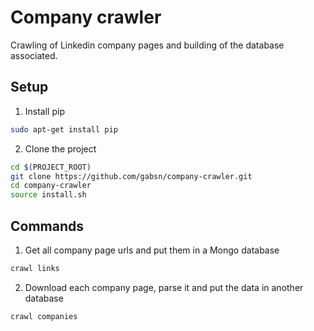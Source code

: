 # Company crawler

Crawling of Linkedin company pages and building of the database associated.

## Setup

1. Install pip

  ```bash
  sudo apt-get install pip
  ```

2. Clone the project

  ```bash
  cd $(PROJECT_ROOT)
  git clone https://github.com/gabsn/company-crawler.git
  cd company-crawler
  source install.sh
  ```

## Commands

1. Get all company page urls and put them in a Mongo database

  ```bash
  crawl links
  ```

2. Download each company page, parse it and put the data in another database

  ```bash
  crawl companies
  ```
